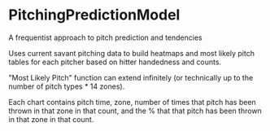 # PitchingPredictionModel
A frequentist approach to pitch prediction and tendencies

Uses current savant pitching data to build heatmaps and most likely pitch tables for each pitcher based on hitter handedness and counts.

"Most Likely Pitch" function can extend infinitely (or technically up to the number of pitch types * 14 zones).

Each chart contains pitch time, zone, number of times that pitch has been thrown in that zone in that count, and the % that that pitch has been thrown in that zone in that count.
